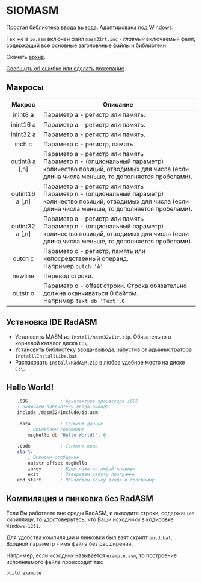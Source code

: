 # SIOMASM

Простая библиотека ввода вывода. Адаптирована под Windows.

Так же в `io.asm` включен файл `masm32rt.inc` - *главный* включаемый файл, содержащий все основные заголовчные файлы и библиотеки.

Скачать [архив](https://github.com/KubSU/SIOMASM/archive/master.zip).

[Сообщить об ошибке или сделать пожелание](https://github.com/KubSU/SIOMASM/issues/new).

## Макросы

Макрос         | Описание
:--------------:|---------
inint8 a        | Параметр a - регистр или память.
inint16 a       | Параметр a - регистр или память.
inint32 a       | Параметр a - регистр или память.
inch  c         | Параметр c - регистр, память
outint8 a [,n]  | Параметр a - регистр или память <br> Параметр n - (опциональный параметр) количество позиций, отводимых для числа (если длина числа меньше, то дополняется пробелами).
outint16 a [,n] | Параметр a - регистр или память <br> Параметр n - (опциональный параметр) количество позиций, отводимых для числа (если длина числа меньше, то дополняется пробелами).
outint32 a [,n] | Параметр a - регистр или память <br> Параметр n - (опциональный параметр) количество позиций, отводимых для числа (если длина числа меньше, то дополняется пробелами).
outch c         | Параметр c - регистр, память или непосредственный операнд.<br> Например `outch 'A'`
newline         | Перевод строки.
outstr o        | Параметр o - offset строки. Строка обязательно должна оканчиваться 0 байтом.<br> Например `Text db 'Text',0`

## Установка IDE RadASM

- Установить MASM из `Install/masm32v11r.zip`. Обязательно в корневой каталог диска `C:\`.
- Установить библиотеку ввода-вывода, запустив от администратора `Install\InstallLibs.bat`.
- Распаковать `Install/RadASM.zip` в любое удобное место на диске `C:\`.

## Hello World!

```nasm
	.686			; Архитектура процессора i686
	; Включаем библиотеку ввода-вывода
	include /masm32/include/io.asm
	
	.data			; Сегмент данных
		; Объявляем сообщение
		msgHello db "Hello World!", 0
	
	.code			; Сегмент кода
	start:
		; Выводим сообщение
		outstr offset msgHello
		inkey		; Ждем нажатия любой клавиши
		exit		; Завершаем работу программы
	end start		; Объявлвем точку входа в программу
```

## Компиляция и линковка без RadASM

Если Вы работаете вне среды RadASM, и выводите строки, содержащие кириллицу, то удостоверьтесь, что Ваши исходники в кодировке `Windows-1251`.

Для удобства компиляции и линковки был взят скрипт `buld.bat`. Входной параметр - имя файла без расширения. 

Например, если исходник называется `example.asm`, то построение исполняемого файла происходит так:
```
build example
```
